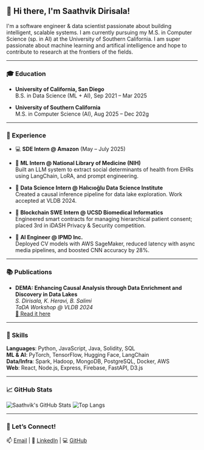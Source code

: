 ## 👋 Hi there, I'm Saathvik Dirisala!

I'm a software engineer & data scientist passionate about building intelligent, scalable systems. I am currently pursuing my M.S. in Computer Science (sp. in AI) at the University of Southern California. I am super passionate about machine learning and artifical intelligence and hope to contribute to research at the frontiers of the fields.

---

### 🎓 Education
- **University of California, San Diego**  
  B.S. in Data Science (ML + AI), Sep 2021 – Mar 2025  

- **University of Southern California**  
  M.S. in Computer Science (AI), Aug 2025 – Dec 202g

---

### 🚀 Experience
- 💻 **SDE Intern @ Amazon** (May – July 2025)

- 🧠 **ML Intern @ National Library of Medicine (NIH)**  
  Built an LLM system to extract social determinants of health from EHRs using LangChain, LoRA, and prompt engineering.

- 🔬 **Data Science Intern @ Halıcıoğlu Data Science Institute**  
  Created a causal inference pipeline for data lake exploration. Work accepted at VLDB 2024.

- 🔗 **Blockchain SWE Intern @ UCSD Biomedical Informatics**  
  Engineered smart contracts for managing hierarchical patient consent; placed 3rd in iDASH Privacy & Security competition.

- 🤖 **AI Engineer @ IPMD Inc.**  
  Deployed CV models with AWS SageMaker, reduced latency with async media pipelines, and boosted CNN accuracy by 28%.

---

### 📚 Publications
- **DEMA: Enhancing Causal Analysis through Data Enrichment and Discovery in Data Lakes**  
  _S. Dirisala, K. Heravi, B. Salimi_  
  *TaDA Workshop @ VLDB 2024*  
  [🔗 Read it here](https://tabular-data-analysis.github.io/tada2024/papers/TaDA.12.pdf)

---

### 🧰 Skills
**Languages**: Python, JavaScript, Java, Solidity, SQL  
**ML & AI**: PyTorch, TensorFlow, Hugging Face, LangChain  
**Data/Infra**: Spark, Hadoop, MongoDB, PostgreSQL, Docker, AWS  
**Web**: React, Node.js, Express, Firebase, FastAPI, D3.js

---

### 📈 GitHub Stats

![Saathvik's GitHub Stats](https://github-readme-stats.vercel.app/api?username=saathvikpd&show_icons=true&theme=tokyonight&count_private=true)
![Top Langs](https://github-readme-stats.vercel.app/api/top-langs/?username=saathvikpd&layout=compact&theme=tokyonight)

---

### 🧩 Let’s Connect!
📫 [Email](mailto:saathvik.pd@gmail.com) | 💼 [LinkedIn](https://linkedin.com/in/saathvik-dirisala-4a1817197) | 💻 [GitHub](https://github.com/saathvikpd)
